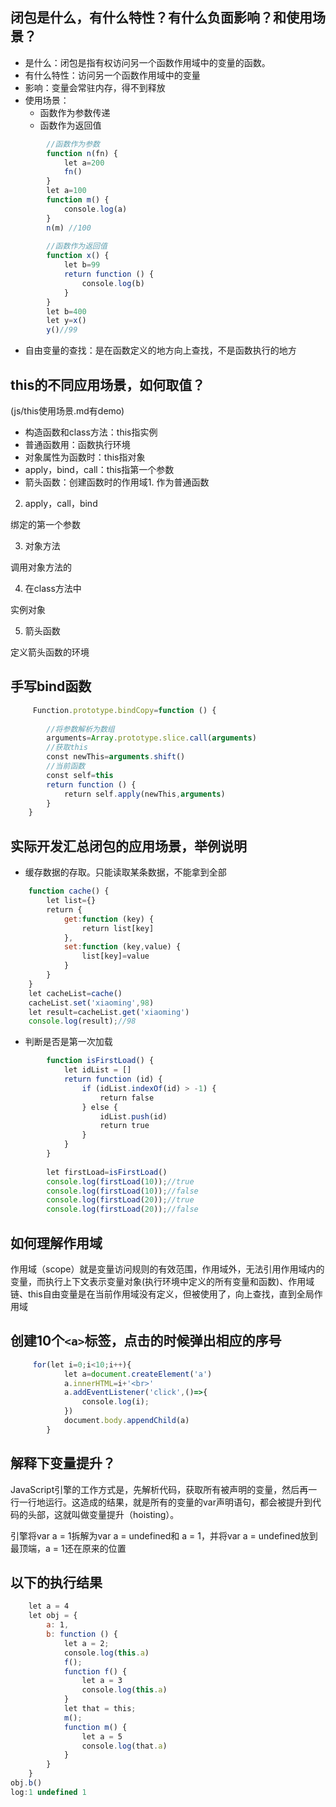 ## 闭包是什么，有什么特性？有什么负面影响？和使用场景？
- 是什么：闭包是指有权访问另一个函数作用域中的变量的函数。
- 有什么特性：访问另一个函数作用域中的变量
- 影响：变量会常驻内存，得不到释放
- 使用场景：
	- 函数作为参数传递
	- 函数作为返回值
```js
		//函数作为参数
		function n(fn) {
		    let a=200
		    fn()
		}
		let a=100
		function m() {
		    console.log(a)
		}
		n(m) //100
		 
		//函数作为返回值
		function x() {
		    let b=99
		    return function () {
		        console.log(b)
		    }
		}
		let b=400
		let y=x()
		y()//99
```		
- 自由变量的查找：是在函数定义的地方向上查找，不是函数执行的地方
	
## this的不同应用场景，如何取值？

(js/this使用场景.md有demo)

- 构造函数和class方法：this指实例
- 普通函数用：函数执行环境
- 对象属性为函数时：this指对象
- apply，bind，call：this指第一个参数
- 箭头函数：创建函数时的作用域1. 作为普通函数

2. apply，call，bind

绑定的第一个参数

3. 对象方法

调用对象方法的

4. 在class方法中

实例对象

5. 箭头函数

定义箭头函数的环境
		
	
## 手写bind函数 
```js
	 Function.prototype.bindCopy=function () {
	     
	    //将参数解析为数组
	    arguments=Array.prototype.slice.call(arguments)
	    //获取this
	    const newThis=arguments.shift()
	    //当前函数
	    const self=this
	    return function () {
	        return self.apply(newThis,arguments)
	    }
	}
```

## 实际开发汇总闭包的应用场景，举例说明

- 缓存数据的存取。只能读取某条数据，不能拿到全部
```js
	function cache() {
	    let list={}
	    return {
	        get:function (key) {
	            return list[key]
	        },
	        set:function (key,value) {
	            list[key]=value
	        }
	    }
	}
	let cacheList=cache()
	cacheList.set('xiaoming',98)
	let result=cacheList.get('xiaoming')
	console.log(result);//98
```

- 判断是否是第一次加载
```js
		function isFirstLoad() {
		    let idList = []
		    return function (id) {
		        if (idList.indexOf(id) > -1) {
		            return false
		        } else {
		            idList.push(id)
		            return true
		        }
		    }
		}
		 
		let firstLoad=isFirstLoad()
		console.log(firstLoad(10));//true
		console.log(firstLoad(10));//false
		console.log(firstLoad(20));//true
		console.log(firstLoad(20));//false
```

## 如何理解作用域
作用域（scope）就是变量访问规则的有效范围，作用域外，无法引用作用域内的变量，而执行上下文表示变量对象(执行环境中定义的所有变量和函数)、作用域链、this自由变量是在当前作用域没有定义，但被使用了，向上查找，直到全局作用域
	
## 创建10个```<a>```标签，点击的时候弹出相应的序号
```js
	 for(let i=0;i<10;i++){
	        let a=document.createElement('a')
	        a.innerHTML=i+'<br>'
	        a.addEventListener('click',()=>{
	            console.log(i);
	        })
	        document.body.appendChild(a)
	    }
```

##  解释下变量提升？
JavaScript引擎的工作方式是，先解析代码，获取所有被声明的变量，然后再一行一行地运行。这造成的结果，就是所有的变量的var声明语句，都会被提升到代码的头部，这就叫做变量提升（hoisting）。

引擎将var a = 1拆解为var a = undefined和 a = 1，并将var a = undefined放到最顶端，a = 1还在原来的位置

## 以下的执行结果
```js
	let a = 4
	let obj = {
	    a: 1,
	    b: function () {
	        let a = 2;
	        console.log(this.a)
	        f();
	        function f() {
	            let a = 3
	            console.log(this.a)
	        }
	        let that = this;
	        m();
	        function m() {
	            let a = 5
	            console.log(that.a)
	        }
	    }
	}
obj.b()
log:1 undefined 1
```